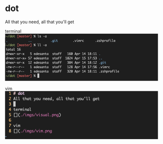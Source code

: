 # dot
All that you need, all that you'll get

terminal
![](./imgs/visual.png)

vim
![](./imgs/vim.png)
